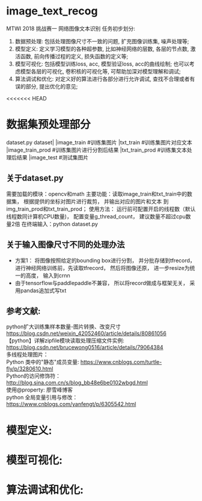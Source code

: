# image_text_recog
MTWI 2018 挑战赛一 网络图像文本识别
任务初步划分:
1. 数据预处理: 包括处理图像尺寸不一致的问题, 扩充图像训练集, 噪声处理等;
2. 模型定义: 定义学习模型的各种超参数, 比如神经网络的层数, 各层的节点数, 激活函数, 前向传播过程的定义, 损失函数的定义等;
3. 模型可视化: 包括模型训练loss, acc, 模型验证loss, acc的曲线绘制; 也可以考虑模型各层的可视化, 卷积核的可视化等, 可帮助加深对模型理解和调试;
4. 算法调试和优化: 对定义好的算法进行各部分进行允许调试, 查找不合理或者有误的部分, 提出优化的意见;

<<<<<<< HEAD
# 数据集预处理部分
dataset.py
dataset|
        |image_train        #训练集图片
        |txt_train          #训练集图片对应文本
        |image_train_prod   #训练集图片进行分割后结果
        |txt_train_prod     #训练集文本处理后结果
        |image_test         #测试集图片
## 关于dataset.py
需要加载的模块：opencv和math
主要功能：读取image_train和txt_train中的数据集， 根据提供的坐标对图片进行裁剪， 并输出对应的图片和文本
到img_train_prod和txt_train_prod； 
使用方法：
运行前可配置开启的线程数（默认线程数同计算机CPU数量)， 配置变量g_thread_count， 建议数量不超过cpu数量2倍
在终端输入：python dataset.py

## 关于输入图像尺寸不同的处理办法
- 方案1： 将图像按照给定的bounding box进行分割， 并分批存储到tfrecord，  
进行神经网络训练前，先读取tfrecord， 然后将图像还原， 进一步resize为统一的高度， 输入到crnn 
- 由于tensorflow与paddlepaddle不兼容， 所以将record做成与框架无关， 采用pandas追加式写txt

## 参考文献:  
python扩大训练集样本数量-图片转换、改变尺寸 https://blog.csdn.net/weixin_42052460/article/details/80861056  
【python】详解zipfile模块读取处理压缩文件实例: https://blog.csdn.net/brucewong0516/article/details/79064384  
多线程处理图片：  
    Python 类中的"静态"成员变量: https://www.cnblogs.com/turtle-fly/p/3280610.html  
    Python的访问修饰符： http://blog.sina.com.cn/s/blog_bb48e6be0102wbgd.html  
    使用@property: 廖雪峰博客  
    python 全局变量引用与修改： https://www.cnblogs.com/yanfengt/p/6305542.html  


# 模型定义:

# 模型可视化:

# 算法调试和优化:






